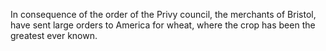 In consequence of the order of the Privy council, the
                    merchants of Bristol, have sent large orders to America for wheat, where
                    the crop has been the greatest ever known.